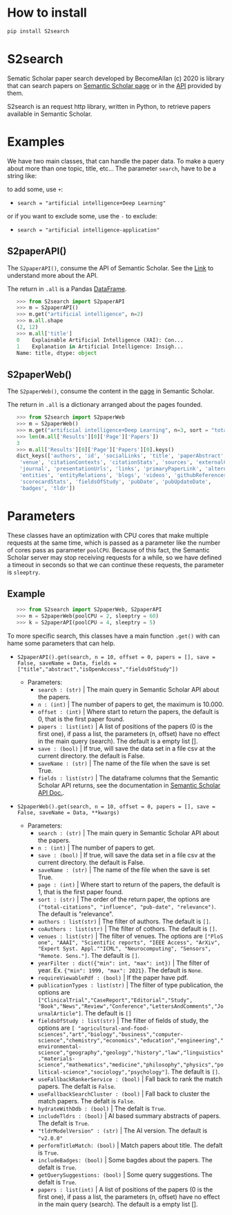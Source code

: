 # How to install

```python
pip install S2search
```
# S2search

Sematic Scholar paper search developed by BecomeAllan (c) 2020 is library that can search papers on [Semantic Scholar page](https://www.semanticscholar.org/) or in the [API](https://api.semanticscholar.org/graph/v1) provided by them.

S2search is an request http library, written in Python, to retrieve papers available in Semantic Scholar.

# Examples

We have two main classes, that can handle the paper data. To make a query about more than one topic, title, etc... The parameter `search`, have to be a string like:

to add some, use `+`:

+ `search = "artificial intelligence+Deep Learning"`

or if you want to exclude some, use the `-` to exclude:

+ `search = "artificial intelligence-application"`
  
## S2paperAPI()

The `S2paperAPI()`, consume the API of Semantic Scholar. See the [Link](https://api.semanticscholar.org/graph/v1) to understand more about the API.

The return in `.all` is a Pandas [DataFrame](https://pandas.pydata.org/docs/reference/api/pandas.DataFrame.html).

```python
   >>> from S2search import S2paperAPI
   >>> m = S2paperAPI()
   >>> m.get("artificial intelligence", n=2)
   >>> m.all.shape
   (2, 12)
   >>> m.all['title']
   0    Explainable Artificial Intelligence (XAI): Con...
   1    Explanation in Artificial Intelligence: Insigh...
   Name: title, dtype: object
```

## S2paperWeb()

The `S2paperWeb()`, consume the content in the [page](https://www.semanticscholar.org/) in Semantic Scholar.

The return in `.all` is a dictionary arranged about the pages founded.

```python
   >>> from S2search import S2paperWeb
   >>> m = S2paperWeb()
   >>> m.get("artificial intelligence+Deep Learning", n=3, sort = "total-citations", fieldsOfStudy = ['biology'])
   >>> len(m.all['Results'][0]['Page']['Papers'])
   3
   >>> m.all['Results'][0]['Page']['Papers'][0].keys()
   dict_keys(['authors', 'id', 'socialLinks', 'title', 'paperAbstract', 'year',
    'venue', 'citationContexts', 'citationStats', 'sources', 'externalContentStats',
    'journal', 'presentationUrls', 'links', 'primaryPaperLink', 'alternatePaperLinks',
    'entities', 'entityRelations', 'blogs', 'videos', 'githubReferences',
    'scorecardStats', 'fieldsOfStudy', 'pubDate', 'pubUpdateDate',
    'badges', 'tldr'])
```

# Parameters

These classes have an optimization with CPU cores that make multiple requests at the same time, which is passed as a parameter like the number of cores pass as parameter `poolCPU`. Because of this fact, the Semantic Scholar server may stop receiving requests for a while, so we have defined a timeout in seconds so that we can continue these requests, the parameter is `sleeptry`.


## Example

```python
   >>> from S2search import S2paperWeb, S2paperAPI
   >>> m = S2paperWeb(poolCPU = 2, sleeptry = 60)
   >>> k = S2paperAPI(poolCPU = 4, sleeptry = 5)
```

To more specific search, this classes have a main function `.get()` with can hame some parameters that can help.

+ `S2paperAPI().get(search, n = 10, offset = 0, papers = [], save = False, saveName = Data, fields = ["title","abstract","isOpenAccess","fieldsOfStudy"])`

    - Parameters:
      - `search : (str)` |
          The main query in Semantic Scholar API about the papers.
      - `n : (int)` |
          The number of papers to get, the maximum is 10.000.
      - `offset : (int)` |
          Where start to return the papers, the default is 0,
          that is the first paper found.
      - `papers : list(int)` |
          A list of positions of the papers (0 is the first one), if pass a list, the parameters (n, offset)
          have no effect in the main query (search). The default is a empty list [].
      - `save : (bool)` |
          If true, will save the data set in a file csv at the current directory. the default is False.
      - `saveName : (str)` |
          The name of the file when the save is set True.
      - `fields : list(str)` |
          The dataframe columns that the Semantic Scholar API returns, see the documentation in [Semantic Scholar API Doc.](https://api.semanticscholar.org/graph/v1#operation/get_graph_get_paper_search).


+ `S2paperWeb().get(search, n = 10, offset = 0, papers = [], save = False, saveName = Data, **kwargs)`
    - Parameters:
      - `search : (str)` |
          The main query in Semantic Scholar API about the papers.
      - `n : (int)` |
          The number of papers to get.
       - `save : (bool)` |
          If true, will save the data set in a file csv at the current directory. the default is False.
      - `saveName : (str)` |
          The name of the file when the save is set True.
      - `page : (int)` |
          Where start to return of the papers, the default is 1, that is the first paper found.
      - `sort : (str)` |
          The order of the return paper, the options are `("total-citations", "influence", "pub-date", "relevance")`.
          The default is "relevance".
      - `authors : list(str)` |
          The filter of authors. The default is `[]`.
      - `coAuthors : list(str)` |
          The filter of cothors. The default is `[]`.
      - `venues : list(str)` |
          The filter of venues. The options are `["PloS one", "AAAI", "Scientific reports", "IEEE Access", "ArXiv",
          "Expert Syst. Appl.""ICML", "Neurocomputing", "Sensors", "Remote. Sens."]`. The default is `[]`.
      - `yearFilter : dict({"min": int, "max": int})` |
          The filter of year. Ex. `{"min": 1999, "max": 2021}`. The default is `None`.
      - `requireViewablePdf : (bool)` |
          If the paper have pdf.
      - `publicationTypes : list(str)` |
          The filter of type publication, the options are `["ClinicalTrial","CaseReport","Editorial","Study",
          "Book","News","Review","Conference","LettersAndComments","JournalArticle"]`. The default is `[]`
      - `fieldsOfStudy : list(str)` |
          The filter of fields of study, the options are `[ "agricultural-and-food-sciences","art","biology","business","computer-science","chemistry","economics","education","engineering","environmental-science","geography","geology","history","law","linguistics","materials-science","mathematics","medicine","philosophy","physics","political-science","sociology","psychology"]`. The default is `[]`.
      - `useFallbackRankerService : (bool)` |
          Fall back to rank the match papers. The defalt is `False`.
      - `useFallbackSearchCluster : (bool)` |
          Fall back to cluster the match papers. The defalt is `False`.
      - `hydrateWithDdb : (bool)` |
          The defalt is `True`.
      - `includeTldrs : (bool)` |
          AI based summary abstracts of papers. The defalt is `True`.
      - `"tldrModelVersion" : (str)` |
          The AI version. The default is `"v2.0.0"`
      - `performTitleMatch: (bool)` |
          Match papers about title. The defalt is `True`.
      - `includeBadges: (bool)` |
          Some bagdes about the papers. The defalt is `True`.
      - `getQuerySuggestions: (bool)` |
          Some query suggestions. The defalt is `True`.
      - `papers : list(int)` |
          A list of positions of the papers (0 is the first one), if pass a list, the parameters (n, offset)
          have no effect in the main query (search). The default is a empty list [].
